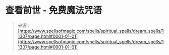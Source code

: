 <!--yml

category: 未分类

date: 2024-06-12 18:48:26

-->

# 查看前世 - 免费魔法咒语

> 来源：[https://www.spellsofmagic.com/spells/spiritual_spells/dream_spells/11307/page.html#0001-01-01](https://www.spellsofmagic.com/spells/spiritual_spells/dream_spells/11307/page.html#0001-01-01)
